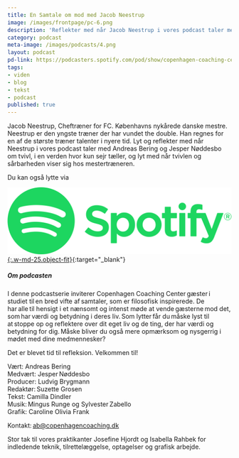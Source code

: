 ```yaml
---
title: En Samtale om mod med Jacob Neestrup
image: /images/frontpage/pc-6.png
description: 'Reflekter med når Jacob Neestrup i vores podcast taler med Andreas Bering og Jesper Nøddesbo om tvivl, i en verden hvor kun sejr tæller, og lyt med når tvivlen og sårbarheden viser sig hos mestertræneren. Lyt med her.'
category: podcast
meta-image: /images/podcasts/4.png
layout: podcast
pd-link: https://podcasters.spotify.com/pod/show/copenhagen-coaching-cente/embed/episodes/En-samtale-om-Tvivl-med-Jacob-Neestrup-e252395
tags:
- viden
- blog
- tekst
- podcast
published: true
---
```


Jacob Neestrup, Cheftræner for FC. Københavns nykårede danske mestre. Neestrup er den yngste træner der har vundet the double. Han regnes for en af de største træner talenter i nyere tid. Lyt og reflekter med når Neestrup i vores podcast taler med Andreas Bering og Jesper Nøddesbo om tvivl, i en verden hvor kun sejr tæller, og lyt med når tvivlen og sårbarheden viser sig hos mestertræneren.

Du kan også lytte via

[![Lyt til SamtaleRummet via Spotify](/images/podcasts/spotify.png "Lyt til SamtaleRummet via Spotify"){:.w-md-25.object-fit}](https://open.spotify.com/episode/3iBUA8y9wGHNEOHblgEjxW){:target="_blank"}

##### Om podcasten

I denne podcastserie inviterer Copenhagen Coaching Center gæster i studiet til en bred vifte af samtaler, som er filosofisk inspirerede. De har alle til hensigt i et nænsomt og intenst møde at vende gæsterne mod det, som har værdi og betydning i deres liv. Som lytter får du måske lyst til at stoppe op og reflektere over dit eget liv og de ting, der har værdi og betydning for dig. Måske bliver du også mere opmærksom og nysgerrig i mødet med dine medmennesker?

Det er blevet tid til refleksion. Velkommen til!  

Vært: Andreas Bering<br>
Medvært: Jesper Nøddesbo<br>
Producer: Ludvig Brygmann<br>
Redaktør: Suzette Grosen<br>
Tekst: Camilla Dindler<br>
Musik: Mingus Runge og Sylvester Zabello<br>
Grafik: Caroline Olivia Frank

Kontakt: ab@copenhagencoaching.dk

Stor tak til vores praktikanter Josefine Hjordt og Isabella Rahbek for indledende teknik, tilrettelæggelse, optagelser og grafisk arbejde.